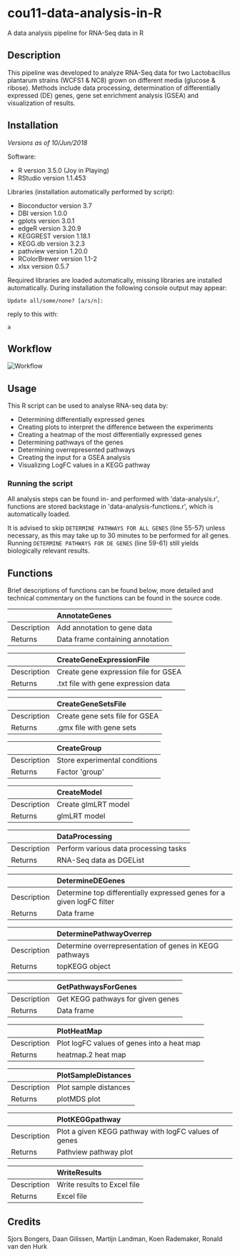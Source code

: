 # cou11-data-analysis-in-R
A data analysis pipeline for RNA-Seq data in R

<h2>Description</h2>
This pipeline was developed to analyze RNA-Seq data for two Lactobacillus plantarum strains (WCFS1 & NC8) grown on different media (glucose & ribose). Methods include data processing, determination of differentially expressed (DE) genes, gene set enrichment analysis (GSEA) and visualization of results.

<h2>Installation</h2>

_Versions as of 10/Jun/2018_

Software:

* R version 3.5.0 (Joy in Playing)
* RStudio version 1.1.453

Libraries (installation automatically performed by script):

* Bioconductor version 3.7
* DBI version 1.0.0
* gplots version 3.0.1
* edgeR version 3.20.9
* KEGGREST version 1.18.1
* KEGG.db version 3.2.3
* pathview version 1.20.0
* RColorBrewer version 1.1-2
* xlsx version 0.5.7

Required libraries are loaded automatically, missing libraries are installed automatically. During installation the following console output may appear:

```Update all/some/none? [a/s/n]:```

reply to this with:

```a```

<h2>Workflow</h2>

![Workflow](https://raw.github.com/kjradem/cou11-data-analysis-in-R/master/Data/Legend.png)

<h2>Usage</h2>

This R script can be used to analyse RNA-seq data by:
 * Determining differentially expressed genes
 * Creating plots to interpret the difference between the experiments
 * Creating a heatmap of the most differentially expressed genes
 * Determining pathways of the genes
 * Determining overrepresented pathways
 * Creating the input for a GSEA analysis
 * Visualizing LogFC values in a KEGG pathway
 
<h3>Running the script</h3>

All analysis steps can be found in- and performed with 'data-analysis.r', functions are stored backstage in 'data-analysis-functions.r', which is automatically loaded.


It is advised to skip ```DETERMINE PATHWAYS FOR ALL GENES``` (line 55-57) unless necessary, as this may take up to 30 minutes to be performed for all genes. Running ```DETERMINE PATHWAYS FOR DE GENES``` (line 59-61) still yields biologically relevant results.

<h2>Functions</h2>

Brief descriptions of functions can be found below, more detailed and technical commentary on the functions can be found in the source code.

|              | AnnotateGenes |
| ------------ |:---------------------------------|
| Description  | Add annotation to gene data      |
| Returns      | Data frame containing annotation |

|               | CreateGeneExpressionFile |
| ------------- |:-------------------------------------|
| Description   | Create gene expression file for GSEA |
| Returns       | .txt file with gene expression data  |

|             | CreateGeneSetsFile |
| ----------- |:-------------------------------|
| Description | Create gene sets file for GSEA |
| Returns     | .gmx file with gene sets       |

|             | CreateGroup |
| ----------- |:------------------------------|
| Description | Store experimental conditions |
| Returns     | Factor 'group'                |

|             | CreateModel |
| ----------- |:--------------------|
| Description | Create glmLRT model |
| Returns     | glmLRT model        |

|             | DataProcessing |
| ----------- |:--------------------------------------|
| Description | Perform various data processing tasks |
| Returns     | RNA-Seq data as DGEList               |

|             | DetermineDEGenes |
| ----------- |:----------------------------------------------------------------------|
| Description | Determine top differentially expressed genes for a given logFC filter |
| Returns     | Data frame                                                            |

|             | DeterminePathwayOverrep |
| ----------- |:-------------------------------------------------------|
| Description | Determine overrepresentation of genes in KEGG pathways |
| Returns     | topKEGG object                                         |

|             | GetPathwaysForGenes |
| ----------- |:----------------------------------|
| Description | Get KEGG pathways for given genes |
| Returns     | Data frame                        |

|             | PlotHeatMap |
| ----------- |:-------------------------------------------|
| Description | Plot logFC values of genes into a heat map |
| Returns     | heatmap.2 heat map                         |

|             | PlotSampleDistances |
| ----------- |:----------------------|
| Description | Plot sample distances |
| Returns     | plotMDS plot          |

|             | PlotKEGGpathway |
| ----------- |:-----------------------------------------------------|
| Description | Plot a given KEGG pathway with logFC values of genes |
| Returns     | Pathview pathway plot                                |

|             | WriteResults |
| ----------- |:----------------------------|
| Description | Write results to Excel file |
| Returns     | Excel file                  |

<h2>Credits</h2>

Sjors Bongers, Daan Gilissen, Martijn Landman, Koen Rademaker, Ronald van den Hurk
